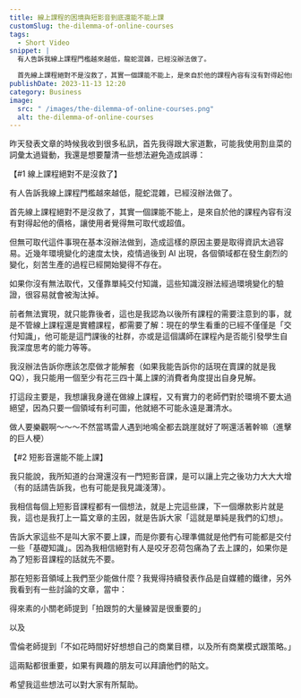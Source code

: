 ```yaml
---
title: 線上課程的困境與短影音到底還能不能上課
customSlug: the-dilemma-of-online-courses
tags:
  - Short Video
snippet: |
  有人告訴我線上課程門檻越來越低，龍蛇混雜，已經沒辦法做了。

  首先線上課程絕對不是沒救了，其實一個課能不能上，是來自於他的課程內容有沒有對得起他的價格，讓使用者覺得無可取代或超值。
publishDate: 2023-11-13 12:20
category: Business
image:
  src: " /images/the-dilemma-of-online-courses.png"
  alt: the-dilemma-of-online-courses
---
```

昨天發表文章的時候我收到很多私訊，首先我得跟大家道歉，可能我使用割韭菜的詞彙太過聳動，我還是想要釐清一些想法避免造成誤導：

【#1 線上課程絕對不是沒救了】

有人告訴我線上課程門檻越來越低，龍蛇混雜，已經沒辦法做了。

首先線上課程絕對不是沒救了，其實一個課能不能上，是來自於他的課程內容有沒有對得起他的價格，讓使用者覺得無可取代或超值。

但無可取代這件事現在基本沒辦法做到，造成這樣的原因主要是取得資訊太過容易。近幾年環境變化的速度太快，疫情過後到 AI 出現，各個領域都在發生劇烈的變化，刻苦生產的過程已經開始變得不存在。

如果你沒有無法取代，又僅靠單純交付知識，這些知識沒辦法經過環境變化的驗證，很容易就會被淘汰掉。

前者無法實現，就只能靠後者，這也是我認為以後所有課程的需要注意到的事，就是不管線上課程還是實體課程，都需要了解：現在的學生看重的已經不僅僅是「交付知識」，他可能是這門課後的社群，亦或是這個講師在課程內是否能引發學生自我深度思考的能力等等。

我沒辦法告訴你應該怎麼做才能解套（如果我能告訴你的話現在賣課的就是我QQ），我只能用一個至少有花三四十萬上課的消費者角度提出自身見解。

打這段主要是，我想讓我身邊在做線上課程，又有實力的老師們對於環境不要太過絕望，因為只要一個領域有利可圖，他就絕不可能永遠是灘清水。

做人要樂觀啊～～～不然當瑪雷人遇到地鳴全都去跳崖就好了啊還活著幹嘛（進擊的巨人梗）

【#2 短影音還能不能上課】

我只能說，我所知道的台灣還沒有一門短影音課，是可以讓上完之後功力大大大增（有的話請告訴我，也有可能是我見識淺薄）。

我相信每個上短影音課程都有一個想法，就是上完這些課，下一個爆款影片就是我，這也是我打上一篇文章的主因，就是告訴大家「這就是單純是我們的幻想」。

告訴大家這些不是叫大家不要上課，而是你要有心理準備就是他們有可能都是交付一些「基礎知識」。因為我相信絕對有人是咬牙忍荷包痛為了去上課的，如果你是為了短影音課程的話就先不要。

那在短影音領域上我們至少能做什麼？我覺得持續發表作品是自媒體的鐵律，另外我看到有一些討論的文章，當中：

得來素的小關老師提到「拍跟剪的大量練習是很重要的」

以及

雪倫老師提到「不如花時間好好想想自己的商業目標，以及所有商業模式跟策略。」

這兩點都很重要，如果有興趣的朋友可以拜讀他們的貼文。

希望我這些想法可以對大家有所幫助。